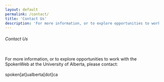 ```yaml
---
layout: default
permalink: /contact/
title: 'Contact Us'
description: 'For more information, or to explore opportunities to work with the SpokenWeb at the University of Alberta, please contact...'
---
```

<h6 class = 'page-title'>Contact Us</h6>

<div class = "contact">
<br>
For more information, or to explore opportunities to work with the SpokenWeb at the University of Alberta, please contact: <br><br>
spoken[at]ualberta[dot]ca
</div>